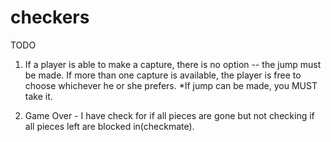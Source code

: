 # checkers

TODO

1) If a player is able to make a capture, there is no option -- the jump must be made. If more than one capture is available, the player is free to choose whichever he or she prefers.
	*If jump can be made, you MUST take it.

2) Game Over - I have check for if all pieces are gone but not checking if all pieces left are blocked in(checkmate).
